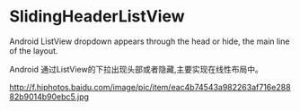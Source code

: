 SlidingHeaderListView
=====================

Android ListView dropdown appears through the head or hide, the main line of the layout.

Android 通过ListView的下拉出现头部或者隐藏,主要实现在线性布局中。


http://f.hiphotos.baidu.com/image/pic/item/eac4b74543a982263af716e28882b9014b90ebc5.jpg
